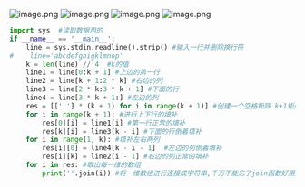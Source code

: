![image.png](https://upload-images.jianshu.io/upload_images/14555448-0c2717586357f7bd.png?imageMogr2/auto-orient/strip%7CimageView2/2/w/1240)
![image.png](https://upload-images.jianshu.io/upload_images/14555448-e26c60238b24b6df.png?imageMogr2/auto-orient/strip%7CimageView2/2/w/1240)
![image.png](https://upload-images.jianshu.io/upload_images/14555448-3128fe62988b115a.png?imageMogr2/auto-orient/strip%7CimageView2/2/w/1240)
![image.png](https://upload-images.jianshu.io/upload_images/14555448-d2976f9928fde2b5.png?imageMogr2/auto-orient/strip%7CimageView2/2/w/1240)
```python
import sys  #读取数据用的
if __name__ == '__main__':
    line = sys.stdin.readline().strip() #输入一行并删除换行符
#    line='abcdefghigklmnop'
    k = len(line) // 4  #k的值
    line1 = line[0:k + 1] #上边的第一行
    line2 = line[k + 1:2 * k] #右边的列
    line3 = line[2 * k:3 * k + 1] #下面的行
    line4 = line[3 * k + 1:] #左边的列
    res = [[' '] * (k + 1) for i in range(k + 1)] #创建一个空格矩阵 k+1矩阵
    for i in range(k + 1): #进行上下行的填补
        res[0][i] = line1[i] #第一行正常的填补
        res[k][i] = line3[k - i] #下面的行倒着填补
    for i in range(1, k): #填补左右两列
        res[i][0] = line4[k - i - 1]  #左边的列倒着填补
        res[i][k] = line2[i - 1] #右边的列正常的填补
    for i in res: #取出每一维的数组
        print(''.join(i)) #将一维数组进行连接成字符串,千万不能忘了join函数好用的很
```
